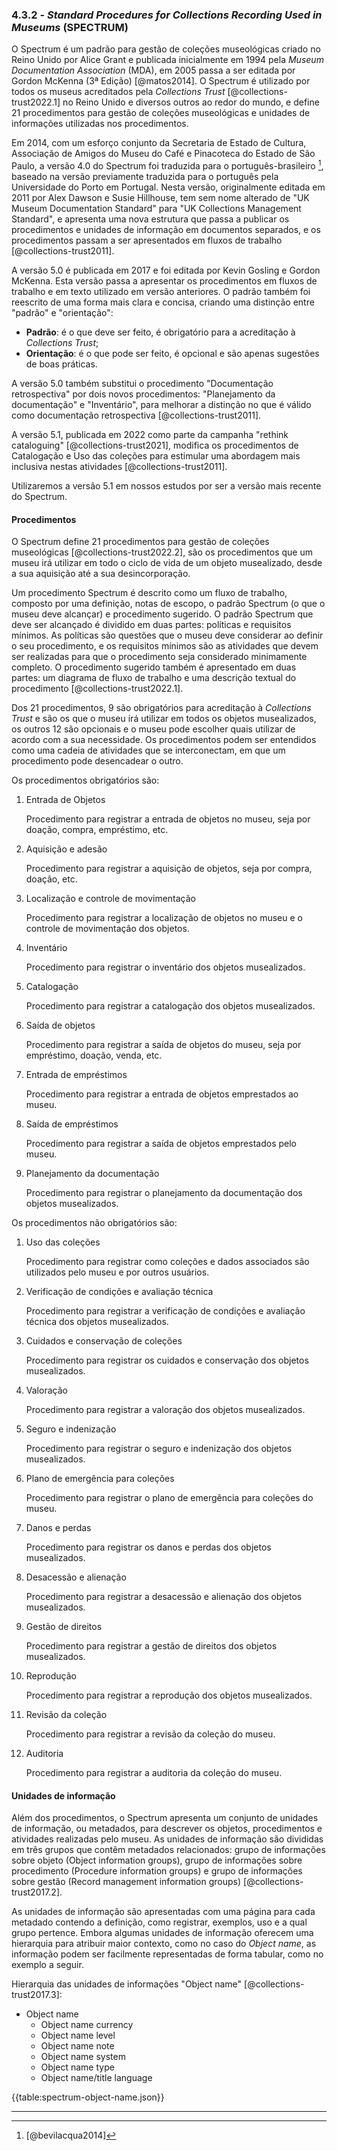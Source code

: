 ### 4.3.2 - *Standard Procedures for Collections Recording Used in Museums* (SPECTRUM)

O Spectrum é um padrão para gestão de coleções museológicas criado no Reino Unido por Alice Grant e publicada inicialmente em 1994 pela *Museum Documentation Association* (MDA), em 2005 passa a ser editada por Gordon McKenna (3ª Edição) [@matos2014]. O Spectrum é utilizado por todos os museus acreditados pela *Collections Trust* [@collections-trust2022.1] no Reino Unido e diversos outros ao redor do mundo, e define 21 procedimentos para gestão de coleções museológicas e unidades de informações utilizadas nos procedimentos.

Em 2014, com um esforço conjunto da Secretaria de Estado de Cultura, Associação de Amigos do Museu do Café e Pinacoteca do Estado de São Paulo, a versão 4.0 do Spectrum foi traduzida para o português-brasileiro [^1], baseado na versão previamente traduzida para o português pela Universidade do Porto em Portugal. Nesta versão, originalmente editada em 2011 por Alex Dawson e Susie Hillhouse, tem sem nome alterado de "UK Museum Documentation Standard" para "UK Collections Management Standard", e apresenta uma nova estrutura que passa a publicar os procedimentos e unidades de informação em documentos separados, e os procedimentos passam a ser apresentados em fluxos de trabalho [@collections-trust2011].

A versão 5.0 é publicada em 2017 e foi editada por Kevin Gosling e Gordon McKenna. Esta versão passa a apresentar os procedimentos em fluxos de trabalho e em texto utilizado em versão anteriores. O padrão também foi reescrito de uma forma mais clara e concisa, criando uma distinção entre "padrão" e "orientação":

- **Padrão**: é o que deve ser feito, é obrigatório para a acreditação à *Collections Trust*;
- **Orientação**: é o que pode ser feito, é opcional e são apenas sugestões de boas práticas.

A versão 5.0 também substitui o procedimento "Documentação retrospectiva" por dois novos procedimentos: "Planejamento da documentação" e "Inventário", para melhorar a distinção no que é válido como documentação retrospectiva [@collections-trust2011].

A versão 5.1, publicada em 2022 como parte da campanha "rethink cataloguing" [@collections-trust2021], modifica os procedimentos de Catalogação e Uso das coleções para estimular uma abordagem mais inclusiva nestas atividades [@collections-trust2011].

Utilizaremos a versão 5.1 em nossos estudos por ser a versão mais recente do Spectrum.

#### Procedimentos

O Spectrum define 21 procedimentos para gestão de coleções museológicas [@collections-trust2022.2], são os procedimentos que um museu irá utilizar em todo o ciclo de vida de um objeto musealizado, desde a sua aquisição até a sua desincorporação.

Um procedimento Spectrum é descrito como um fluxo de trabalho, composto por uma definição, notas de escopo, o padrão Spectrum (o que o museu deve alcançar) e procedimento sugerido. O padrão Spectrum que deve ser alcançado é dividido em duas partes: políticas e requisitos mínimos. As políticas são questões que o museu deve considerar ao definir o seu procedimento, e os requisitos mínimos são as atividades que devem ser realizadas para que o procedimento seja considerado minimamente completo. O procedimento sugerido também é apresentado em duas partes: um diagrama de fluxo de trabalho e uma descrição textual do procedimento [@collections-trust2022.1].

Dos 21 procedimentos, 9 são obrigatórios para acreditação à *Collections Trust* e são os que o museu irá utilizar em todos os objetos musealizados, os outros 12 são opcionais e o museu pode escolher quais utilizar de acordo com a sua necessidade. Os procedimentos podem ser entendidos como uma cadeia de atividades que se interconectam, em que um procedimento pode desencadear o outro.

Os procedimentos obrigatórios são:

1. Entrada de Objetos

    Procedimento para registrar a entrada de objetos no museu, seja por doação, compra, empréstimo, etc.

2. Aquisição e adesão

    Procedimento para registrar a aquisição de objetos, seja por compra, doação, etc.

3. Localização e controle de movimentação

    Procedimento para registrar a localização de objetos no museu e o controle de movimentação dos objetos.

4. Inventário

    Procedimento para registrar o inventário dos objetos musealizados.

5. Catalogação

    Procedimento para registrar a catalogação dos objetos musealizados.

6. Saída de objetos

    Procedimento para registrar a saída de objetos do museu, seja por empréstimo, doação, venda, etc.

7. Entrada de empréstimos

    Procedimento para registrar a entrada de objetos emprestados ao museu.

8. Saída de empréstimos

    Procedimento para registrar a saída de objetos emprestados pelo museu.

9. Planejamento da documentação

    Procedimento para registrar o planejamento da documentação dos objetos musealizados.

Os procedimentos não obrigatórios são:

1. Uso das coleções

    Procedimento para registrar como coleções e dados associados são utilizados pelo museu e por outros usuários.

2. Verificação de condições e avaliação técnica

    Procedimento para registrar a verificação de condições e avaliação técnica dos objetos musealizados.

3. Cuidados e conservação de coleções

    Procedimento para registrar os cuidados e conservação dos objetos musealizados.

4. Valoração

    Procedimento para registrar a valoração dos objetos musealizados.

5. Seguro e indenização

    Procedimento para registrar o seguro e indenização dos objetos musealizados.

6. Plano de emergência para coleções

    Procedimento para registrar o plano de emergência para coleções do museu.

7. Danos e perdas

    Procedimento para registrar os danos e perdas dos objetos musealizados.

8. Desacessão e alienação

    Procedimento para registrar a desacessão e alienação dos objetos musealizados.

9. Gestão de direitos

    Procedimento para registrar a gestão de direitos dos objetos musealizados.

10. Reprodução

    Procedimento para registrar a reprodução dos objetos musealizados.

11. Revisão da coleção

    Procedimento para registrar a revisão da coleção do museu.

12. Auditoria

    Procedimento para registrar a auditoria da coleção do museu.

#### Unidades de informação

Além dos procedimentos, o Spectrum apresenta um conjunto de unidades de informação, ou metadados, para descrever os objetos, procedimentos e atividades realizadas pelo museu. As unidades de informação são divididas em três grupos que contêm metadados relacionados: grupo de informações sobre objeto (Object information groups), grupo de informações sobre procedimento (Procedure information groups) e grupo de informações sobre gestão (Record management information groups) [@collections-trust2017.2].

As unidades de informação são apresentadas com uma página para cada metadado contendo a definição, como registrar, exemplos, uso e a qual grupo pertence. Embora algumas unidades de informação oferecem uma hierarquia para atribuir maior contexto, como no caso do *Object name*, as informação podem ser facilmente representadas de forma tabular, como no exemplo a seguir.

Hierarquia das unidades de informações "Object name" [@collections-trust2017.3]:

- Object name
  - Object name currency
  - Object name level
  - Object name note
  - Object name system
  - Object name type
  - Object name/title language

{{table:spectrum-object-name.json}}

---

[^1]: [@bevilacqua2014]
